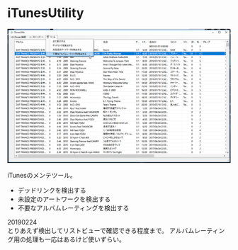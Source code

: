 # iTunesUtility

![Preview](Preview.png)  

iTunesのメンテツール。
- デッドリンクを検出する
- 未設定のアートワークを検出する
- 不要なアルバムレーティングを検出する

20190224  
とりあえず検出してリストビューで確認できる程度まで。
アルバムレーティング用の処理も一応はあるけど使いずらい。
